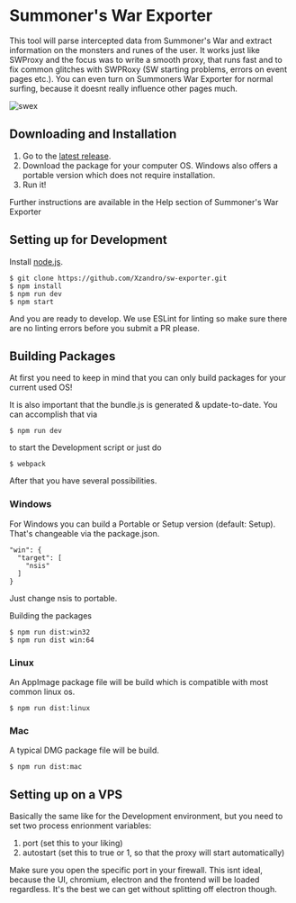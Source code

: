 # Summoner's War Exporter

This tool will parse intercepted data from Summoner's War and extract information on the monsters and runes of the user. It works just like SWProxy and the focus was to write a smooth proxy, that runs fast and to fix common glitches with SWPRoxy (SW starting problems, errors on event pages etc.). You can even turn on Summoners War Exporter for normal surfing, because it doesnt really influence other pages much.

![swex](http://i.imgur.com/NQGNNaF.png)

## Downloading and Installation
1. Go to the [latest release](https://github.com/Xzandro/sw-exporter/releases/latest).
2. Download the package for your computer OS. Windows also offers a portable version which does not require installation.
3. Run it!

Further instructions are available in the Help section of Summoner's War Exporter

## Setting up for Development
Install [node.js](https://nodejs.org/).
```
$ git clone https://github.com/Xzandro/sw-exporter.git
$ npm install
$ npm run dev
$ npm start
```

And you are ready to develop. We use ESLint for linting so make sure there are no linting errors before you submit a PR please.

## Building Packages
At first you need to keep in mind that you can only build packages for your current used OS!

It is also important that the bundle.js is generated & update-to-date. You can accomplish that via
```
$ npm run dev
```
to start the Development script or just do
```
$ webpack
```

After that you have several possibilities.

### Windows
For Windows you can build a Portable or Setup version (default: Setup). That's changeable via the package.json.
```
"win": {
  "target": [
    "nsis"
  ]
}
```
Just change nsis to portable.

Building the packages
```
$ npm run dist:win32
$ npm run dist win:64
```

### Linux
An AppImage package file will be build which is compatible with most common linux os.
```
$ npm run dist:linux
```

### Mac
A typical DMG package file will be build.
```
$ npm run dist:mac
```

## Setting up on a VPS
Basically the same like for the Development environment, but you need to set two process enrionment variables:

1. port (set this to your liking)
2. autostart (set this to true or 1, so that the proxy will start automatically)

Make sure you open the specific port in your firewall. This isnt ideal, because the UI, chromium, electron and the frontend will be loaded regardless. It's the best we can get without splitting off electron though.
